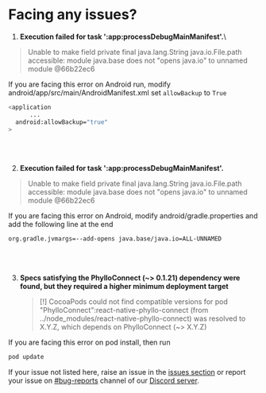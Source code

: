 # Facing any issues?

1. **Execution failed for task ':app:processDebugMainManifest'.**\

> Unable to make field private final java.lang.String java.io.File.path accessible: module java.base does not "opens java.io" to unnamed module @66b22ec6

If you are facing this error on Android run, modify android/app/src/main/AndroidManifest.xml set `allowBackup` to `True`

```sh
<application
      ...
  android:allowBackup="true"
>
```

<br>
<br>

2. **Execution failed for task ':app:processDebugMainManifest'.**

> Unable to make field private final java.lang.String java.io.File.path accessible: module java.base does not "opens java.io" to unnamed module @66b22ec6

If you are facing this error on Android, modify android/gradle.properties and add the following line at the end

```sh
org.gradle.jvmargs=--add-opens java.base/java.io=ALL-UNNAMED
```

<br>
<br>

3. **Specs satisfying the PhylloConnect (~> 0.1.21) dependency were found, but they required a higher minimum deployment target**
   > [!] CocoaPods could not find compatible versions for pod "PhylloConnect":react-native-phyllo-connect (from ../node_modules/react-native-phyllo-connect) was resolved to X.Y.Z, which depends on PhylloConnect (~> X.Y.Z)

If you are facing this error on pod install, then run

```sh
pod update
```

If your issue not listed here, raise an issue in the [issues section](https://github.com/getphyllo/phyllo-connect-reactnative/issues) or report your issue on [#bug-reports](https://discord.com/channels/897097781355888640/949535402845405184) channel of our [Discord server](https://discord.com/channels/897097781355888640/).
